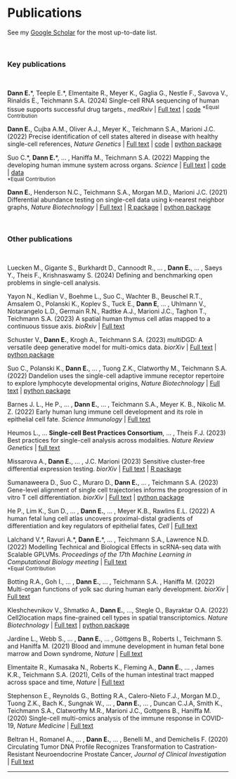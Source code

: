 # Publications

<!-- <br>
<h3>Preprints</h3>
<br> -->

See my [Google Scholar](https://scholar.google.com/citations?hl=en&user=J2NQ29wAAAAJ&view_op=list_works) for the most up-to-date list.

<br>
<h3>Key publications</h3>
<br>

__Dann E.__\*, Teeple E.\*, Elmentaite R., Meyer K., Gaglia G., Nestle F., Savova V., Rinaldis E., Teichmann S.A. (2024) 	Single-cell RNA sequencing of human tissue supports successful drug targets., _medRxiv_ | [Full text](https://www.medrxiv.org/content/medrxiv/early/2024/04/05/2024.04.04.24305313.full.pdf) | 
[code](https://github.com/emdann/sc_target_evidence) 
<sup>\*Equal Contribution</sup>

**Dann E.**, Cujba A.M., Oliver A.J., Meyer K., Teichmann S.A., Marioni J.C. (2022) Precise identification of cell states altered in disease with healthy single-cell references, _Nature Genetics_ | [Full text](https://www.nature.com/articles/s41588-023-01523-7) | 
[code](https://github.com/MarioniLab/oor_design_reproducibility) | 
[python package](https://github.com/MarioniLab/oor_benchmark)

Suo C.\*, __Dann E.__\*, ... , Haniffa M., Teichmann S.A. (2022) Mapping the developing human immune system across organs. _Science_ |
[Full text](https://www.science.org/doi/10.1126/science.abo0510#con2) | [code](https://github.com/Teichlab/Pan_fetal_immune) | [data](https://developmental.cellatlas.io/fetal-immune)  
<sup>\*Equal Contribution</sup>  

**Dann E.**, Henderson N.C., Teichmann S.A., Morgan M.D., Marioni J.C. (2021) Differential abundance testing on single-cell data using k-nearest neighbor graphs, _Nature Biotechnology_ |
[Full text](https://www.nature.com/articles/s41587-021-01033-z) | 
[R package](https://github.com/MarioniLab/miloR) | 
[python package](https://github.com/emdann/milopy)

<br>
<h3>Other publications</h3>
<br>

Luecken M., Gigante S., Burkhardt D., Cannoodt R., ... , **Dann E.**, ... , Saeys Y., Theis F., Krishnaswamy S. (2024) Defining and benchmarking open problems in single-cell analysis.

Yayon N., Kedlian V., Boehme L., Suo C., Wachter B., Beuschel R.T., Amsalem O., Polanski K., Koplev S., Tuck E., **Dann E**, … , Uhlmann V., Notarangelo L.D., Germain R.N., Radtke A.J., Marioni J.C., Taghon T., Teichmann S.A. (2023) A spatial human thymus cell atlas mapped to a continuous tissue axis. _bioRxiv_ | [Full text](https://www.biorxiv.org/content/10.1101/2023.10.25.562925v1)

Schuster V., **Dann E.**, Krogh A., Teichmann S.A. (2023) multiDGD: A versatile deep generative model for multi-omics data. _biorXiv_ | [Full text](https://www.biorxiv.org/content/10.1101/2023.08.23.554420v1.full) | [python package](https://github.com/Center-for-Health-Data-Science/multiDGD)

Suo C., Polanski K., **Dann E.**, ... ,  Tuong Z.K., Clatworthy M., Teichmann S.A. (2022) Dandelion uses the single-cell adaptive immune receptor repertoire to explore lymphocyte developmental origins, _Nature Biotechnology_  | [Full text](https://www.nature.com/articles/s41587-023-01734-7) | 
[python package](https://github.com/zktuong/dandelion)

Barnes J. L., He P., ... , **Dann E.**, ... , Teichmann S.A., Meyer K. B., Nikolic M. Z.  (2022) Early human lung immune cell development and its role in epithelial cell fate. _Science Immunology_ | [Full text](https://www.science.org/doi/abs/10.1126/sciimmunol.adf9988)

Heumos L., ... **Single-cell Best Practices Consortium**, ... , Theis F.J. (2023) Best practices for single-cell analysis across modalities. _Nature Review Genetics_ | [full text](https://www.nature.com/articles/s41576-023-00586-w) 

Missarova A., **Dann E.**, ... , J.C. Marioni (2023) Sensitive cluster-free differential expression testing. _biorXiv_ | [Full text](https://www.biorxiv.org/content/10.1101/2023.03.08.531744v1) | [R package](https://github.com/MarioniLab/miloDE)

Sumanaweera D., Suo C., Muraro D., **Dann E.**, ... , Teichmann S.A. (2023) Gene-level alignment of single cell trajectories informs the progression of in vitro T cell differentiation. _biorXiv_ | [Full text](https://www.biorxiv.org/content/10.1101/2023.03.08.531713v1) | [python package](https://github.com/Teichlab/Genes2Genes)

He P., Lim K., Sun D., ... , **Dann E.**, ... , Meyer K.B., Rawlins E.L. (2022) A human fetal lung cell atlas uncovers proximal-distal gradients of differentiation and key regulators of epithelial fates, _Cell_ |
[Full text](https://www.cell.com/cell/fulltext/S0092-8674(22)01415-5?_returnURL=https%3A%2F%2Flinkinghub.elsevier.com%2Fretrieve%2Fpii%2FS0092867422014155%3Fshowall%3Dtrue)

Lalchand V.\*, Ravuri A.\*, __Dann E.__\*, ... , Teichmann S.A., Lawrence N.D. (2022) Modelling Technical and Biological Effects in scRNA-seq data with Scalable GPLVMs. _Proceedings of the 17th Machine Learning in Computational Biology meeting_ | [Full text](https://proceedings.mlr.press/v200/lalchand22a)   
<sup>\*Equal Contribution</sup>  

Botting R.A., Goh I., ... , **Dann E.**, ... , Teichmann S.A. , Haniffa M. (2022) Multi-organ functions of yolk sac during human early development. _biorXiv_ |
[Full text](https://www.biorxiv.org/content/10.1101/2022.08.03.502475v1.full.pdf) 

Kleshchevnikov V., Shmatko A., **Dann E.**, ..., Stegle O.,  Bayraktar O.A. (2022) Cell2location maps fine-grained cell types in spatial transcriptomics. _Nature Biotechnology_ |
[Full text](https://doi.org/10.1038/s41587-021-01139-4) |
[python package](https://cell2location.readthedocs.io/)

Jardine L., Webb S., ... , **Dann E.**, ... , Göttgens B., Roberts I., Teichmann S. and Haniffa M. (2021) Blood and immune development in human fetal bone marrow and Down syndrome, _Nature_ |
[Full text](https://doi.org/10.1038/s41586-021-03929-x)

Elmentaite R., Kumasaka N., Roberts K., Fleming A., **Dann E.**, ... , James K.R., Teichmann S.A. (2021), Cells of the human intestinal tract mapped across space and time, _Nature_ |
[Full text](https://www.nature.com/articles/s41586-021-03852-1)

Stephenson E., Reynolds G., Botting R.A., Calero-Nieto F.J., Morgan M.D., Tuong Z.K., Bach K., Sungnak W., ... , **Dann E.**, ... , Duncan C.J.A, Smith K., Teichmann S.A., Clatworthy M.R., Marioni J.C., Gottgens B., Haniffa M. (2020) Single-cell multi-omics analysis of the immune response in COVID-19, _Nature Medicine_ |
[Full text](https://www.nature.com/articles/s41591-021-01329-2)

<!-- Kleshchevnikov V., Shmatko A., **Dann E.**, ..., Stegle O.,  Bayraktar O.A. (2020) Comprehensive mapping of tissue cell architecture via integrated single cell and spatial transcriptomics, bioRxiv, [doi: https://doi.org/10.1101/2020.11.15.378125](https://doi.org/10.1101/2020.11.15.378125) -->

Beltran H., Romanel A., ... , **Dann E.**, ... , Benelli M., and Demichelis F. (2020) Circulating Tumor DNA Profile Recognizes Transformation to Castration-Resistant Neuroendocrine Prostate Cancer, _Journal of Clinical Investigation_ |
[Full text](https://www.jci.org/articles/view/131041)


<!-- <br>
<h3>Review Articles</h3>
<br>

**Enhancing scientiﬁc discoveries in molecular biology with deep generative models.**<br>
Romain Lopez, **Adam Gayoso**, Nir Yosef.<br>
*Molecular Systems Biology*, 2020. [[Paper]](https://www.embopress.org/doi/full/10.15252/msb.20199198)

<br>
<h3>Refereed Workshop Papers</h3>
<br> -->


----
